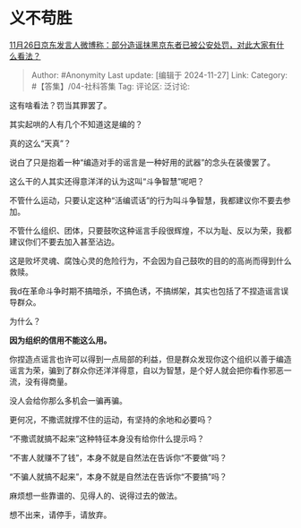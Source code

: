 # 义不苟胜
[11月26日京东发言人微博称：部分造谣抹黑京东者已被公安处罚，对此大家有什么看法？](https://www.zhihu.com/question/5157509399/answer/41582594468)

> Author: #Anonymity
> Last update: [编辑于 2024-11-27]
> Link:
> Category: #【答集】/04-社科答集
> Tag: 
> 评论区:
> 泛讨论:

这有啥看法？罚当其罪罢了。

其实起哄的人有几个不知道这是编的？

真的这么“天真”？

说白了只是抱着一种“编造对手的谣言是一种好用的武器”的念头在装傻罢了。

这么干的人其实还得意洋洋的认为这叫“斗争智慧”呢吧？

不管什么运动，只要认定这种“活编谎话”的行为叫斗争智慧，我都建议你不要去参加。

不管什么组织、团体，只要鼓吹这种谣言手段很辉煌，不以为耻、反以为荣，我都建议你们不要去加入甚至沾边。

这是败坏灵魂、腐蚀心灵的危险行为，不会因为自己鼓吹的目的的高尚而得到什么救赎。

我d在革命斗争时期不搞暗杀，不搞色诱，不搞绑架，其实也包括了不捏造谣言误导群众。

为什么？

**因为组织的信用不能这么用。**

你捏造点谣言也许可以得到一点局部的利益，但是群众发现你这个组织以善于编造谣言为荣，骗到了群众你还洋洋得意，自以为智慧，是个好人就会把你看作邪恶一流，没有得商量。

没人会给你那么多机会一骗再骗。

更何况，不撒谎就撑不住的运动，有坚持的余地和必要吗？

“不撒谎就搞不起来”这种特征本身没有给你什么提示吗？

“不害人就赚不了钱”，本身不就是自然法在告诉你“不要做”吗？

“不骗人就搞不起来”，本身不就是自然法在告诉你“不要搞”吗？

麻烦想一些靠谱的、见得人的、说得过去的做法。

想不出来，请停手，请放弃。